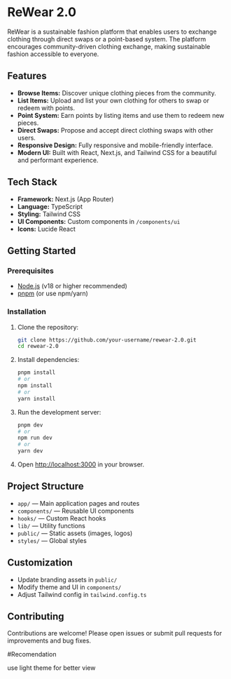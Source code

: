 # ReWear 2.0

ReWear is a sustainable fashion platform that enables users to exchange clothing through direct swaps or a point-based system. The platform encourages community-driven clothing exchange, making sustainable fashion accessible to everyone.

## Features

- **Browse Items:** Discover unique clothing pieces from the community.
- **List Items:** Upload and list your own clothing for others to swap or redeem with points.
- **Point System:** Earn points by listing items and use them to redeem new pieces.
- **Direct Swaps:** Propose and accept direct clothing swaps with other users.
- **Responsive Design:** Fully responsive and mobile-friendly interface.
- **Modern UI:** Built with React, Next.js, and Tailwind CSS for a beautiful and performant experience.

## Tech Stack

- **Framework:** Next.js (App Router)
- **Language:** TypeScript
- **Styling:** Tailwind CSS
- **UI Components:** Custom components in `/components/ui`
- **Icons:** Lucide React

## Getting Started

### Prerequisites
- [Node.js](https://nodejs.org/) (v18 or higher recommended)
- [pnpm](https://pnpm.io/) (or use npm/yarn)

### Installation

1. Clone the repository:
   ```sh
   git clone https://github.com/your-username/rewear-2.0.git
   cd rewear-2.0
   ```
2. Install dependencies:
   ```sh
   pnpm install
   # or
   npm install
   # or
   yarn install
   ```
3. Run the development server:
   ```sh
   pnpm dev
   # or
   npm run dev
   # or
   yarn dev
   ```
4. Open [http://localhost:3000](http://localhost:3000) in your browser.

## Project Structure

- `app/` — Main application pages and routes
- `components/` — Reusable UI components
- `hooks/` — Custom React hooks
- `lib/` — Utility functions
- `public/` — Static assets (images, logos)
- `styles/` — Global styles

## Customization
- Update branding assets in `public/`
- Modify theme and UI in `components/`
- Adjust Tailwind config in `tailwind.config.ts`

## Contributing

Contributions are welcome! Please open issues or submit pull requests for improvements and bug fixes.

#Recomendation

use light theme for better view

